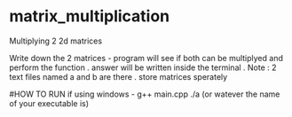 # matrix_multiplication
Multiplying 2 2d matrices

Write down the 2 matrices - program will see if both can be multiplyed and perform the function . answer will be written inside the terminal .
Note : 2 text files named a and b are there . store matrices sperately

#HOW TO RUN
if using windows - 
g++ main.cpp 
./a (or watever the name of your executable is)
